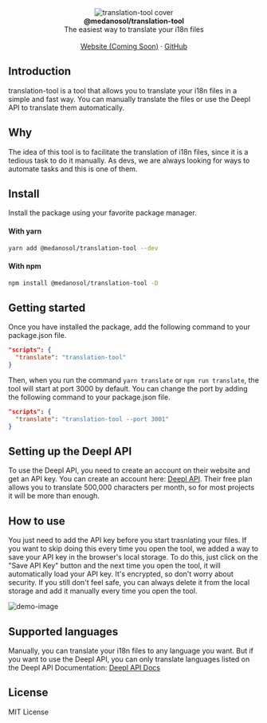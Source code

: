 <div align="center"><img src="https://github.com/medanosol/translation-tool/assets/71669730/fa23f864-de8f-4de1-8c93-1d341b87078e" alt="translation-tool cover"/></div>

<div align="center"><strong>@medanosol/translation-tool</strong></div>
<div align="center">The easiest way to translate your i18n files<br /></div>
<br />
<div align="center">
<a href="https://github.com/medanosol/translation-tool">Website (Coming Soon)</a> 
<span> · </span>
<a href="https://github.com/medanosol/translation-tool">GitHub</a> 
</div>

## Introduction

translation-tool is a tool that allows you to translate your i18n files in a simple and fast way. You can manually translate the files or use the Deepl API to translate them automatically.

## Why

The idea of this tool is to facilitate the translation of i18n files, since it is a tedious task to do it manually. As devs, we are always looking for ways to automate tasks and this is one of them.

## Install

Install the package using your favorite package manager.

#### With yarn

```sh
yarn add @medanosol/translation-tool --dev
```

#### With npm

```sh
npm install @medanosol/translation-tool -D
```

## Getting started

Once you have installed the package, add the following command to your package.json file.

```json
"scripts": {
  "translate": "translation-tool"
}
```

Then, when you run the command `yarn translate` or `npm run translate`, the tool will start at port 3000 by default. You can change the port by adding the following command to your package.json file.

```json
"scripts": {
  "translate": "translation-tool --port 3001"
}
```

## Setting up the Deepl API

To use the Deepl API, you need to create an account on their website and get an API key. You can create an account here: [Deepl API](https://www.deepl.com/pro.html?cta=header-prices/). Their free plan allows you to translate 500,000 characters per month, so for most projects it will be more than enough.

## How to use

You just need to add the API key before you start trasnlating your files. If you want to skip doing this every time you open the tool, we added a way to save your API key in the browser's local storage. To do this, just click on the "Save API Key" button and the next time you open the tool, it will automatically load your API key. It's encrypted, so don't worry about security. If you still don't feel safe, you can always delete it from the local storage and add it manually every time you open the tool.

![demo-image](https://github.com/medanosol/translation-tool/assets/47543076/9526b559-0146-4e75-8d45-9b05537eaad6)

## Supported languages

Manually, you can translate your i18n files to any language you want. But if you want to use the Deepl API, you can only translate languages listed on the Deepl API Documentation: [Deepl API Docs](https://www.deepl.com/docs-api/translate-text/translate-text/)

## License

MIT License
